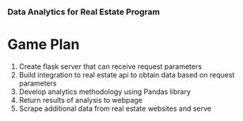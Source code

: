 ### Data Analytics for Real Estate Program

# Game Plan

1. Create flask server that can receive request parameters
2. Build integration to real estate api to obtain data based on request parameters
3. Develop analytics methodology using Pandas library
4. Return results of analysis to webpage
5. Scrape additional data from real estate websites and serve
